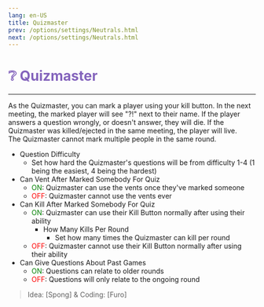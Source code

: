 ```yaml
---
lang: en-US
title: Quizmaster
prev: /options/settings/Neutrals.html
next: /options/settings/Neutrals.html
---
```


# <font color=#8464bc>❔ <b>Quizmaster</b></font> <Badge text="Experimental" type="tip" vertical="middle"/>
---

As the Quizmaster, you can mark a player using your kill button. In the next meeting, the marked player will see "?!" next to their name. If the player answers a question wrongly, or doesn't answer, they will die. If the Quizmaster was killed/ejected in the same meeting, the player will live.<br>
The Quizmaster cannot mark multiple people in the same round.

* Question Difficulty
  * Set how hard the Quizmaster's questions will be from difficulty 1-4 (1 being the easiest, 4 being the hardest)
* Can Vent After Marked Somebody For Quiz
  * <font color=green>ON</font>: Quizmaster can use the vents once they've marked someone
  * <font color=red>OFF</font>: Quizmaster cannot use the vents ever
* Can Kill After Marked Somebody For Quiz
  * <font color=green>ON</font>: Quizmaster can use their Kill Button normally after using their ability
    * How Many Kills Per Round
      * Set how many times the Quizmaster can kill per round
  * <font color=red>OFF</font>: Quizmaster cannot use their Kill Button normally after using their ability
* Can Give Questions About Past Games
  * <font color=green>ON</font>: Questions can relate to older rounds
  * <font color=red>OFF</font>: Questions will only relate to the ongoing round

> Idea: [Spong] & Coding: [Furo]